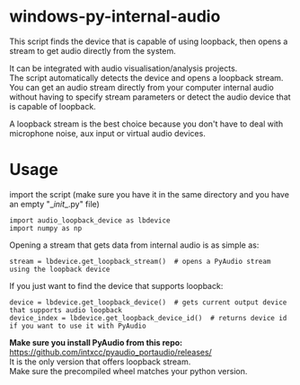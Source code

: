 # windows-py-internal-audio
This script finds the device that is capable of using loopback, then opens a stream to get audio directly from the system. 

It can be integrated with audio visualisation/analysis projects.  
The script automatically detects the device and opens a loopback stream.  
You can get an audio stream directly from your computer internal audio without having to specify stream parameters or detect the audio device that is capable of loopback.  

A loopback stream is the best choice because you don't have to deal with microphone noise, aux input or virtual audio devices.

# Usage

import the script (make sure you have it in the same directory and you have an empty "\__init__.py" file)
```
import audio_loopback_device as lbdevice
import numpy as np
```

Opening a stream that gets data from internal audio is as simple as:
```
stream = lbdevice.get_loopback_stream()  # opens a PyAudio stream using the loopback device
```

If you just want to find the device that supports loopback:
```
device = lbdevice.get_loopback_device()  # gets current output device that supports audio loopback
device_index = lbdevice.get_loopback_device_id()  # returns device id if you want to use it with PyAudio
```


**Make sure you install PyAudio from this repo:** https://github.com/intxcc/pyaudio_portaudio/releases/  
It is the only version that offers loopback stream.  
Make sure the precompiled wheel matches your python version.  
